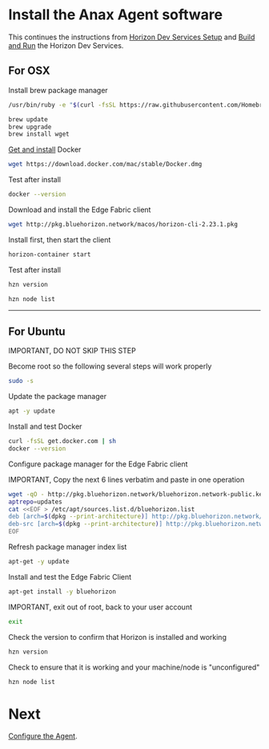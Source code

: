 # Install the Anax Agent software

This continues the instructions from [Horizon Dev Services Setup](01-horizon-services-setup.md) and 
[Build and Run](02-build-and-run-horizon.md) the Horizon Dev Services.

## For OSX

Install brew package manager

``` bash
/usr/bin/ruby -e "$(curl -fsSL https://raw.githubusercontent.com/Homebrew/install/master/install)"

brew update
brew upgrade
brew install wget
```

[Get and install](https://docs.docker.com/docker-for-mac/install/) Docker

``` bash
wget https://download.docker.com/mac/stable/Docker.dmg
```

Test after install

``` bash
docker --version
```

Download and install the Edge Fabric client

``` bash
wget http://pkg.bluehorizon.network/macos/horizon-cli-2.23.1.pkg
```

Install first, then start the client

``` bash
horizon-container start
```

Test after install

``` bash
hzn version

hzn node list
```

-----

## For Ubuntu

IMPORTANT, DO NOT SKIP THIS STEP

Become root so the following several steps will work properly

``` bash
sudo -s
```

Update the package manager

``` bash
apt -y update
```

Install and test Docker

``` bash
curl -fsSL get.docker.com | sh
docker --version
```

Configure package manager for the Edge Fabric client

IMPORTANT, Copy the next 6 lines verbatim and paste in one operation

``` bash
wget -qO - http://pkg.bluehorizon.network/bluehorizon.network-public.key | apt-key add -
aptrepo=updates
cat <<EOF > /etc/apt/sources.list.d/bluehorizon.list
deb [arch=$(dpkg --print-architecture)] http://pkg.bluehorizon.network/linux/ubuntu xenial-$aptrepo main
deb-src [arch=$(dpkg --print-architecture)] http://pkg.bluehorizon.network/linux/ubuntu xenial-$aptrepo main
EOF
```

Refresh package manager index list

``` bash
apt-get -y update
```

Install and test the Edge Fabric Client

``` bash
apt-get install -y bluehorizon
```

IMPORTANT, exit out of root, back to your user account

``` bash
exit
```

Check the version to confirm that Horizon is installed and working

``` bash
hzn version
```

Check to ensure that it is working and your machine/node is "unconfigured"

``` bash
hzn node list
```

# Next

[Configure the Agent](04-configure-anax.md).
